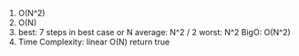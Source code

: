 1. O(N^2)
2. O(N)
3. best: 7 steps in best case or N
   average: N^2 / 2
   worst: N^2
   BigO: O(N^2)
4. Time Complexity: linear O(N)
   return true

   
